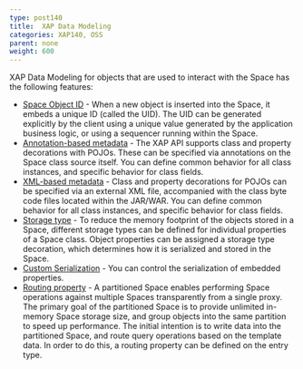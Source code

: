 ```yaml
---
type: post140
title:  XAP Data Modeling
categories: XAP140, OSS
parent: none
weight: 600
---
```







XAP Data Modeling for objects that are used to interact with the Space has the following features:

- [Space Object ID](./space-object-id-operations.html) - When a new object is inserted into the Space, it embeds a unique ID (called the UID). The UID can be  generated explicitly  by the client using a unique value generated by the application business logic, or using a sequencer running within the Space.
- [Annotation-based metadata](./pojo-annotation-overview.html) - The XAP API supports class and property decorations with POJOs. These can be specified via annotations on the Space class source itself. You can define common behavior for all class instances, and specific behavior for class fields.
- [XML-based metadata](./pojo-xml-metadata-overview.html) - Class and property decorations for POJOs can be specified via an external XML file, accompanied with the class byte code files located within the JAR/WAR. You can define common behavior for all class instances, and specific behavior for class fields.
- [Storage type](./storage-types-controlling-serialization.html) - To reduce the memory footprint of the objects stored in a Space, different storage types can be defined for individual properties of a Space class. Object properties can be assigned a storage type decoration, which determines how it is serialized and stored in the Space.
- [Custom Serialization](./custom-serialization.html) - You can control the serialization of embedded properties.
- [Routing property](./routing-in-partitioned-spaces.html) - A partitioned Space enables performing Space operations against multiple Spaces transparently from a single proxy. The primary goal of the partitioned Space is to provide unlimited in-memory Space storage size, and group objects into the same partition to speed up performance. The initial intention is to write data into the partitioned Space, and route query operations based on the template data. In order to do this, a routing property can be defined on the entry type.


